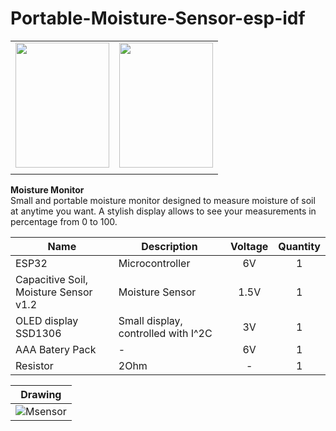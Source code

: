 # Portable-Moisture-Sensor-esp-idf  
  
  |   | |
| :----: | :----: |
| <img src="https://user-images.githubusercontent.com/89953755/181524351-fd84cd16-cf29-4650-8e52-432e5cb2e1c6.jpg" data-canonical-src="https://gyazo.com/eb5c5741b6a9a16c692170a41a49c858.png" width="150" height="200" /> | <img src="https://user-images.githubusercontent.com/89953755/181524184-49f88763-e7cf-437d-a23a-a674108215e5.jpg" data-canonical-src="https://gyazo.com/eb5c5741b6a9a16c692170a41a49c858.png" width="150" height="200" /> |
  |||  
    
 **Moisture Monitor**  
 Small and portable moisture monitor designed to measure moisture of soil at anytime you want. A stylish display allows to see your measurements in percentage from 0 to 100.
      
| **Name** | **Description** | **Voltage** | **Quantity** |
|------|-------------|:-------:|:--------:|
| ESP32 | Microcontroller | 6V | 1 |
| Capacitive Soil, Moisture Sensor v1.2 | Moisture Sensor | 1.5V | 1 |
| OLED display SSD1306 | Small display, controlled with I^2C | 3V | 1 |
| AAA Batery Pack | - | 6V | 1 |  
| Resistor | 2Ohm | - | 1 |  
  
  | **Drawing** |
| :----: |
|![Msensor](https://user-images.githubusercontent.com/89953755/181564592-d8397dfb-5ece-47a6-8afd-e247d1b5d603.png) |
